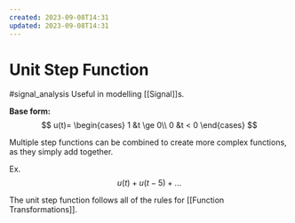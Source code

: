 ```yaml
---
created: 2023-09-08T14:31
updated: 2023-09-08T14:31
---
```

# Unit Step Function
#signal_analysis 
Useful in modelling [[Signal]]s.

 **Base form:**
$$
u(t)=
	\begin{cases}
		1 &t \ge 0\\
		0 &t < 0
	\end{cases}
$$
 
 Multiple step functions can be combined to create more complex functions, as they simply add together. 
 
 Ex.
 $$u(t) + u(t-5) + ...$$
 
The unit step function follows all of the rules for [[Function Transformations]].